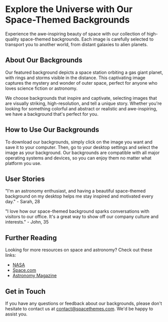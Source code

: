 <!--font:Montserrat-->

# Explore the Universe with Our Space-Themed Backgrounds

Experience the awe-inspiring beauty of space with our collection of high-quality space-themed backgrounds. Each image is carefully selected to transport you to another world, from distant galaxies to alien planets.

## About Our Backgrounds

Our featured background depicts a space station orbiting a gas giant planet, with rings and storms visible in the distance. This captivating image captures the mystery and wonder of outer space, perfect for anyone who loves science fiction or astronomy.

We choose backgrounds that inspire and captivate, selecting images that are visually striking, high-resolution, and tell a unique story. Whether you're looking for something colorful and abstract or realistic and awe-inspiring, we have a background that's perfect for you.

## How to Use Our Backgrounds

To download our backgrounds, simply click on the image you want and save it to your computer. Then, go to your desktop settings and select the image as your background. Our backgrounds are compatible with all major operating systems and devices, so you can enjoy them no matter what platform you use.

## User Stories

"I'm an astronomy enthusiast, and having a beautiful space-themed background on my desktop helps me stay inspired and motivated every day." - Sarah, 28

"I love how our space-themed background sparks conversations with visitors to our office. It's a great way to show off our company culture and interests." - John, 35

## Further Reading

Looking for more resources on space and astronomy? Check out these links:

- [NASA](#)
- [Space.com](#)
- [Astronomy Magazine](#)

## Get in Touch

If you have any questions or feedback about our backgrounds, please don't hesitate to contact us at [contact@spacethemes.com](mailto:contact@spacethemes.com). We'd be happy to assist you.

<!--

Write me content for website with wallpaper which alt text is:

"An illustration of a space station in orbit around a gas giant planet, with rings and storms visible in the background."

The name/title of the page should not be 1:1 copy of the alt text but rather a real content of the website which is using this wallpaper.

- Use markdown format 
- Start with heading
- Heading should be short and concise
- The content should look like a real website 
- The website should not be about the wallpaper, wallpaper is just a related background
- Heading should be contain work "wallpaper" or "background"
- Include real sections like references, contact, user stories, etc. use things relevant to the page purpose.
- Feel free to use structure like headings, bullets, numbering, blockquotes, paragraphs, horizontal lines, etc.
- You can use formatting like bold or _italic_
- You can include UTF-8 emojis
- Links should be only #hash anchors (and you can refer to the document itself)
- Do not include images


---


# Explore the wonders of space with our planetary wallpapers

Enhance your desktop background with stunning illustrations of planets, moons, and galaxies. Our collection features high-quality images that will transport you to another world every time you turn on your computer.

## About our wallpaper

Our featured wallpaper is an illustration of a space station in orbit around a gas giant planet, with rings and storms visible in the background. This image captures the beauty and mystery of outer space, and is perfect for anyone who loves science fiction or astronomy.

All of our wallpapers are carefully selected to provide the best possible viewing experience. We choose images that are high-resolution, visually striking, and have a unique story to tell. Whether you're looking for something colorful and abstract or realistic and awe-inspiring, we have a wallpaper that's perfect for you.

## How to use our wallpapers

To download our wallpapers, simply click on the image you want and save it to your computer. Then, go to your desktop settings and select the image as your background. Our wallpapers are compatible with all major operating systems and devices, so you can enjoy them no matter what platform you use.

## User stories

"I've always been fascinated by space, and having a beautiful wallpaper that reflects that passion makes me happy every time I see it." - Sarah, 28

"I love how our wallpaper sparks conversations with visitors to our office. It's a great way to show off our company culture and interests." - John, 35

## References

Looking for more resources on space and astronomy? Check out these links:

- [NASA](#)
- [Space.com](#)
- [Astronomy Magazine](#)

## Contact us

If you have any questions or feedback about our wallpapers, please don't hesitate to get in touch. You can reach us at [contact@planetarywallpapers.com](mailto:contact@planetarywallpapers.com) and we'll be happy to assist you.


---


Heading should not include word "wallpaper". The website should not be about the wallpaper itself, wallpaper is just a related background, rewrite whole content.


---


# Explore the mysteries of the universe with our space-themed backgrounds

Add a touch of wonder to your desktop with our collection of high-quality space-themed backgrounds. Each image is carefully selected to transport you to another world, from distant galaxies to alien planets.

## About our backgrounds

Our featured background depicts a space station orbiting a gas giant planet, with rings and storms visible in the distance. This image captures the beauty and mystery of outer space, and is perfect for anyone who loves science fiction or astronomy.

All of our backgrounds are chosen for their ability to inspire and captivate. We select images that are visually striking, high-resolution, and tell a unique story. Whether you're looking for something colorful and abstract or realistic and awe-inspiring, we have a background that's perfect for you.

## How to use our backgrounds

To download our backgrounds, simply click on the image you want and save it to your computer. Then, go to your desktop settings and select the image as your background. Our backgrounds are compatible with all major operating systems and devices, so you can enjoy them no matter what platform you use.

## User stories

"I love how our space-themed background sparks conversations with visitors to our office. It's a great way to show off our company culture and interests." - John, 35

"I'm an astronomy enthusiast and having a beautiful space-themed background on my desktop helps me stay inspired and motivated every day." - Sarah, 28

## Further reading

Looking for more resources on space and astronomy? Check out these links:

- [NASA](#)
- [Space.com](#)
- [Astronomy Magazine](#)

## Get in touch

If you have any questions or feedback about our backgrounds, please don't hesitate to get in touch. You can reach us at [contact@spacethemes.com](mailto:contact@spacethemes.com) and we'll be happy to assist you.


---


Heading is too long, rewrite whole content.


---


# Discover the Universe with Our Space-Themed Backgrounds

Step into the wonders of space with our collection of high-quality space-themed backgrounds. Each image is carefully selected to transport you to another world, from distant galaxies to alien planets.

## About Our Backgrounds

Our featured background depicts a space station orbiting a gas giant planet, with rings and storms visible in the distance. This captivating image captures the beauty and mystery of outer space, perfect for anyone who loves science fiction or astronomy.

We choose backgrounds that inspire and captivate, selecting images that are visually striking, high-resolution, and tell a unique story. Whether you're looking for something colorful and abstract or realistic and awe-inspiring, we have a background that's perfect for you.

## How to Use Our Backgrounds

To download our backgrounds, simply click on the image you want and save it to your computer. Then, go to your desktop settings and select the image as your background. Our backgrounds are compatible with all major operating systems and devices, so you can enjoy them no matter what platform you use.

## User Stories

"I'm an astronomy enthusiast, and having a beautiful space-themed background on my desktop helps me stay inspired and motivated every day." - Sarah, 28

"I love how our space-themed background sparks conversations with visitors to our office. It's a great way to show off our company culture and interests." - John, 35

## Further Reading

Looking for more resources on space and astronomy? Check out these links:

- [NASA](#)
- [Space.com](#)
- [Astronomy Magazine](#)

## Get in Touch

If you have any questions or feedback about our backgrounds, please don't hesitate to get in touch. You can reach us at [contact@spacethemes.com](mailto:contact@spacethemes.com), and we'll be happy to assist you.


---


Heading is too long, rewrite whole content.


---


# Explore the Universe with Our Space-Themed Backgrounds

Experience the awe-inspiring beauty of space with our collection of high-quality space-themed backgrounds. Each image is carefully selected to transport you to another world, from distant galaxies to alien planets.

## About Our Backgrounds

Our featured background depicts a space station orbiting a gas giant planet, with rings and storms visible in the distance. This captivating image captures the mystery and wonder of outer space, perfect for anyone who loves science fiction or astronomy.

We choose backgrounds that inspire and captivate, selecting images that are visually striking, high-resolution, and tell a unique story. Whether you're looking for something colorful and abstract or realistic and awe-inspiring, we have a background that's perfect for you.

## How to Use Our Backgrounds

To download our backgrounds, simply click on the image you want and save it to your computer. Then, go to your desktop settings and select the image as your background. Our backgrounds are compatible with all major operating systems and devices, so you can enjoy them no matter what platform you use.

## User Stories

"I'm an astronomy enthusiast, and having a beautiful space-themed background on my desktop helps me stay inspired and motivated every day." - Sarah, 28

"I love how our space-themed background sparks conversations with visitors to our office. It's a great way to show off our company culture and interests." - John, 35

## Further Reading

Looking for more resources on space and astronomy? Check out these links:

- [NASA](#)
- [Space.com](#)
- [Astronomy Magazine](#)

## Get in Touch

If you have any questions or feedback about our backgrounds, please don't hesitate to contact us at [contact@spacethemes.com](mailto:contact@spacethemes.com). We'd be happy to assist you.


---


Write me a Google font which is best fitting for the website.

Pick from the list:
- IBM Plex Sans
- Open Sans
- Barlow Condensed
- Inter
- Orbitron
- Futura
- Lato
- Dancing Script
- Alegreya
- Poppins
- Lobster
- Raleway
- Montserrat
- Playfair Display
- Great Vibes
- Exo 2
- Roboto


Write just the font name nothing else.


---


Montserrat

-->
